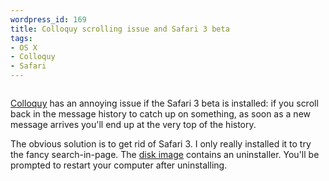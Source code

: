 ```yaml
--- 
wordpress_id: 169
title: Colloquy scrolling issue and Safari 3 beta
tags: 
- OS X
- Colloquy
- Safari
---
```

<p class="center"><img src="http://henrik.nyh.se/uploads/colloquy-safari3_issue.png" alt="" /></p>

<a href="http://colloquy.info/">Colloquy</a> has an annoying issue if the Safari 3 beta is installed: if you scroll back in the message history to catch up on something, as soon as a new message arrives you'll end up at the very top of the history.

The obvious solution is to get rid of Safari 3. I only really installed it to try the fancy search-in-page. The <a href="http://www.apple.com/safari/download/">disk image</a> contains an uninstaller. You'll be prompted to restart your computer after uninstalling.
